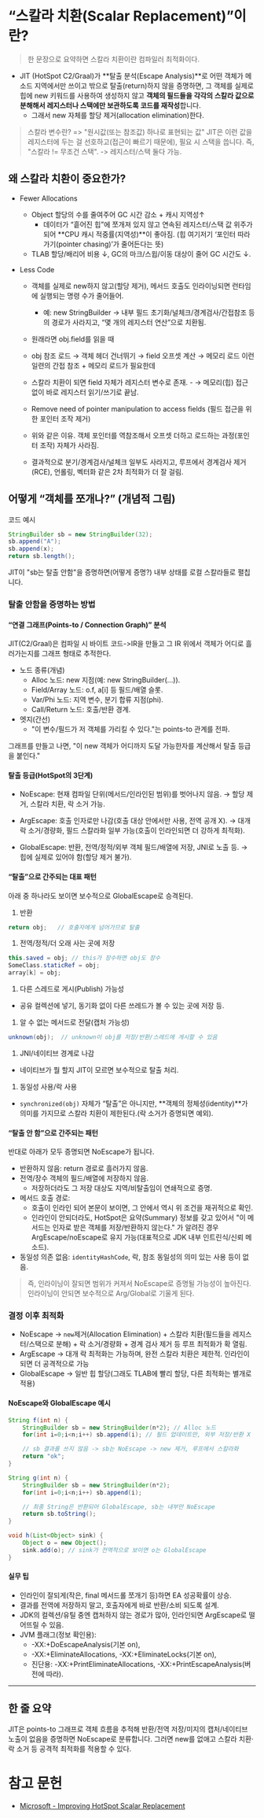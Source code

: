 # “스칼라 치환(Scalar Replacement)”이란?

> 한 문장으로 요약하면 스칼라 치환이란 컴파일러 최적화이다.

- JIT (HotSpot C2/Graal)가 **탈출 분석(Escape Analysis)**로 어떤 객체가 메소드 지역에서만 쓰이고 밖으로 탈출(return)하지 않을 증명하면, 그 객체를 실제로 힙에 new 키워드를 사용하여 생성하지 않고 **객체의 필드들을 각각의 스칼라 값으로 분해해서 레지스터나 스택에만 보관하도록 코드를 재작성**합니다.
  - 그래서 new 자체를 할당 제거(allocation elimination)한다.

> 스칼라 변수란? => "원시값(또는 참조값) 하나로 표현되는 값"
> JIT은 이런 값을 레지스터에 두는 걸 선호하고(접근이 빠르기 때문에), 필요 시 스택을 씁니다.
> 즉, "스칼라 != 무조건 스택". -> 레지스터/스택 둘다 가능.

## 왜 스칼라 치환이 중요한가?

- Fewer Allocations
  - Object 할당의 수를 줄여주어 GC 시간 감소 + 캐시 지역성↑
    - 데이터가 “흩어진 힙”에 쪼개져 있지 않고 연속된 레지스터/스택 값 위주가 되어 **CPU 캐시 적중률(지역성)**이 좋아짐. (힙 여기저기 ‘포인터 따라가기(pointer chasing)’가 줄어든다는 뜻)
  - TLAB 할당/배리어 비용 ↓, GC의 마크/스윕/이동 대상이 줄어 GC 시간도 ↓.
- Less Code

  - 객체를 실제로 new하지 않고(할당 제거), 메서드 호출도 인라이닝되면 런타임에 실행되는 명령 수가 줄어들어.

    - 예: new StringBuilder → 내부 필드 초기화/널체크/경계검사/간접참조 등의 경로가 사라지고, “몇 개의 레지스터 연산”으로 치환됨.

  - 원래라면 obj.field를 읽을 때

  - obj 참조 로드 → 객체 헤더 건너뛰기 → field 오프셋 계산 → 메모리 로드
    이런 일련의 간접 참조 + 메모리 로드가 필요한데
  - 스칼라 치환이 되면 field 자체가 레지스터 변수로 존재. - → 메모리(힙) 접근 없이 바로 레지스터 읽기/쓰기로 끝남.

  - Remove need of pointer manipulation to access fields (필드 접근을 위한 포인터 조작 제거)

  - 위와 같은 이유. 객체 포인터를 역참조해서 오프셋 더하고 로드하는 과정(포인터 조작) 자체가 사라짐.
  - 결과적으로 분기/경계검사/널체크 일부도 사라지고, 루프에서 경계검사 제거(RCE), 언롤링, 벡터화 같은 2차 최적화가 더 잘 걸림.

## 어떻게 “객체를 쪼개나?” (개념적 그림)

코드 예시

```java
StringBuilder sb = new StringBuilder(32);
sb.append("A");
sb.append(x);
return sb.length();
```

JIT이 "sb는 탈출 안함"을 증명하면(어떻게 증명?) 내부 상태를 로컬 스칼라들로 펼칩니다.

### 탈출 안함을 증명하는 방법

#### “연결 그래프(Points-to / Connection Graph)” 분석

JIT(C2/Graal)은 컴파일 시 바이트 코드->IR을 만들고 그 IR 위에서 객체가 어디로 흘러가는지를 그래프 형태로 추적한다.

- 노드 종류(개념)
  - Alloc 노드: new 지점(예: new StringBuilder(...)).
  - Field/Array 노드: o.f, a[i] 등 필드/배열 슬롯.
  - Var/Phi 노드: 지역 변수, 분기 합류 지점(phi).
  - Call/Return 노드: 호출/반환 경계.
- 엣지(간선)
  - "이 변수/필드가 저 객체를 가리킬 수 있다."는 points-to 관계를 전파.

그래프를 만들고 나면, "이 new 객체가 어디까지 도달 가능한자를 계산해서 탈출 등급을 붙인다."

#### 탈출 등급(HotSpot의 3단계)

- NoEscape: 현재 컴파일 단위(메서드/인라인된 범위)를 벗어나지 않음.
  → 할당 제거, 스칼라 치환, 락 소거 가능.

- ArgEscape: 호출 인자로만 나감(호출 대상 안에서만 사용, 전역 공개 X).
  → 대개 락 소거/경량화, 필드 스칼라화 일부 가능(호출이 인라인되면 더 강하게 최적화).

- GlobalEscape: 반환, 전역/정적/외부 객체 필드/배열에 저장, JNI로 노출 등.
  → 힙에 실제로 있어야 함(할당 제거 불가).

#### “탈출”으로 간주되는 대표 패턴

아래 중 하나라도 보이면 보수적으로 GlobalEscape로 승격된다.

1. 반환

```java
return obj;   // 호출자에게 넘어가므로 탈출
```

1. 전역/정적/더 오래 사는 곳에 저장

```java
this.saved = obj; // this가 장수하면 obj도 장수
SomeClass.staticRef = obj;
array[k] = obj;
```

1. 다른 스레드로 게시(Publish) 가능성

- 공유 컬렉션에 넣기, 동기화 없이 다른 쓰레드가 볼 수 있는 곳에 저장 등.

1. 알 수 없는 메서드로 전달(캡처 가능성)

```java
unknown(obj);  // unknown이 obj를 저장/반환/스레드에 게시할 수 있음
```

1. JNI/네이티브 경계로 나감

- 네이티브가 뭘 할지 JIT이 모르면 보수적으로 탈출 처리.

1. 동일성 사용/락 사용

- `synchronized(obj)` 자체가 “탈출”은 아니지만, **객체의 정체성(identity)**가 의미를 가지므로 스칼라 치환이 제한된다.(락 소거가 증명되면 예외).

#### “탈출 안 함”으로 간주되는 패턴

반대로 아래가 모두 증명되면 NoEscape가 됩니다.

- 반환하지 않음: return 경로로 흘러가지 않음.
- 전역/장수 객체의 필드/배열에 저장하지 않음.
  - 저장하더라도 그 저장 대상도 지역/비탈출임이 연쇄적으로 증명.
- 메서드 호출 경로:
  - 호출이 인라인 되어 본문이 보이면, 그 안에서 역시 위 조건을 재귀적으로 확인.
  - 인라인이 안되더라도, HotSpot은 요약(Summary) 정보를 갖고 있어서 "이 메서드는 인자로 받은 객체를 저장/반환하지 않는다." 가 알려진 경우 ArgEscape/noEscape로 유지 가능(대표적으로 JDK 내부 인트린식/신뢰 메소드).
- 동일성 의존 없음: `identityHashCode`, 락, 참조 동일성의 의미 있는 사용 등이 없음.

> 즉, 인라이닝이 잘되면 범위가 커져서 NoEscape로 증명될 가능성이 높아진다. 인라이닝이 안되면 보수적으로 Arg/Global로 기울게 된다.

### 결정 이후 최적화

- NoEscape -> `new`제거(Allocation Elimination) + 스칼라 치환(필드들을 레지스터/스택으로 분해) + 락 소거/경량화 + 경계 검사 제거 등 루프 최적화가 확 열림.
- ArgEscape -> 대개 락 최적화는 가능하며, 완전 스칼라 치환은 제한적. 인라인이 되면 더 공격적으로 가능
- GlobalEscape -> 일반 힙 할당(그래도 TLAB에 빨리 할당, 다른 최적화는 별개로 적용)

#### NoEscape와 GlobalEscape 예시

```java
String f(int n) {
    StringBuilder sb = new StringBuilder(n*2); // Alloc 노드
    for(int i=0;i<n;i++) sb.append(i); // 필드 업데이트만, 외부 저장/반환 X

    // sb 결과를 쓰지 않음 -> sb는 NoEscape -> new 제거, 루프에서 스칼라화
    return "ok";
}

String g(int n) {
    StringBuilder sb = new StringBuilder(n*2);
    for(int i=0;i<n;i++) sb.append(i);

    // 최종 String은 반환되어 GlobalEscape, sb는 내부만 NoEscape
    return sb.toString();
}

void h(List<Object> sink) {
    Object o = new Object();
    sink.add(o); // sink가 전역적으로 보이면 o는 GlobalEscape
}
```

#### 실무 팁

- 인라인이 잘되게(작은, final 메서드롤 쪼개기 등)하면 EA 성공확률이 상승.
- 결과를 전역에 저장하지 말고, 호출자에게 바로 반환/소비 되도록 설계.
- JDK의 컬렉션/유틸 중엔 캡처하지 않는 경로가 많아, 인라인되면 ArgEscape로 떨어뜨릴 수 있음.
- JVM 플래그(정보 확인용):
  - -XX:+DoEscapeAnalysis(기본 on),
  - -XX:+EliminateAllocations, -XX:+EliminateLocks(기본 on),
  - 진단용: -XX:+PrintEliminateAllocations, -XX:+PrintEscapeAnalysis(버전에 따라).

---

## 한 줄 요약

JIT은 points-to 그래프로 객체 흐름을 추적해 반환/전역 저장/미지의 캡처/네이티브 노출이 없음을 증명하면 NoEscape로 분류합니다. 그러면 new를 없애고 스칼라 치환·락 소거 등 공격적 최적화를 적용할 수 있다.

# 참고 문헌

- [Microsoft - Improving HotSpot
  Scalar Replacement](https://jdconf.com/2024/downloads/JDConf%202024-Improving%20HotSpot%20Scalar%20Replacement-Soares.pdf)

